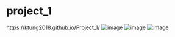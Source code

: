 # project_1
https://ktung2018.github.io/Project_1/
![image](https://github.com/ktung2018/project_1/assets/35645038/9eb2c190-9a67-4ed4-a62a-a2c6ba0c2404)
![image](https://github.com/ktung2018/project_1/assets/35645038/f9d3c240-9168-40fa-acbc-0f552ef8f3b4)
![image](https://github.com/ktung2018/Project_1/assets/35645038/bf50adc0-af37-4530-981e-177eb9087989)



